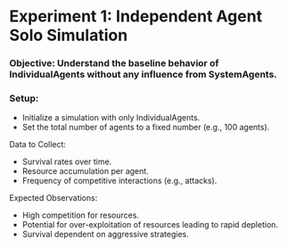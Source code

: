# Experiment 1: Independent Agent Solo Simulation

### Objective: Understand the baseline behavior of IndividualAgents without any influence from SystemAgents.

### Setup:
* Initialize a simulation with only IndividualAgents.
* Set the total number of agents to a fixed number (e.g., 100 agents).
  
Data to Collect:
* Survival rates over time.
* Resource accumulation per agent.
* Frequency of competitive interactions (e.g., attacks).
  
Expected Observations:
* High competition for resources.
* Potential for over-exploitation of resources leading to rapid depletion.
* Survival dependent on aggressive strategies.
